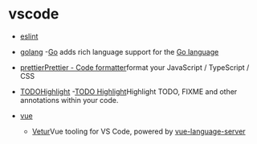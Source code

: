 # vscode

- [eslint](https://github.com/sun-wenming/config/blob/master/vscode/eslint.md)

- [golang](https://github.com/sun-wenming/config/blob/master/vscode/golang.md) -[Go](https://marketplace.visualstudio.com/items?itemName=ms-vscode.Go) adds rich language support for the [Go language](https://golang.org/)
- [prettier](https://github.com/sun-wenming/config/blob/master/vscode/prettier.md)[Prettier - Code formatter](https://marketplace.visualstudio.com/items?itemName=esbenp.prettier-vscode)format your JavaScript / TypeScript / CSS
- [TODOHighlight](https://github.com/sun-wenming/config/blob/master/vscode/TODOHighlight.md) -[TODO Highlight](https://marketplace.visualstudio.com/items?itemName=wayou.vscode-todo-highlight)Highlight TODO, FIXME and other annotations within your code.
- [vue](https://github.com/sun-wenming/config/blob/master/vscode/vue.md)
  - [Vetur](https://marketplace.visualstudio.com/items?itemName=octref.vetur)Vue tooling for VS Code, powered by [vue-language-server](https://github.com/vuejs/vetur/tree/master/server)
